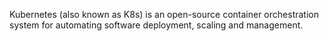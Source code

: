 Kubernetes (also known as K8s) is an open-source container orchestration system for automating software deployment, scaling and management.
